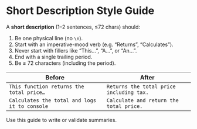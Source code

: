 # Short Description Style Guide

A **short description** (1–2 sentences, ≤72 chars) should:

1. Be one physical line (no `\n`).
2. Start with an imperative-mood verb (e.g. “Returns”, “Calculates”).
3. Never start with fillers like “This…”, “A…”, or “An…”.
4. End with a single trailing period.
5. Be ≤ 72 characters (including the period).

| Before                                         | After                                           |
|-----------------------------------------------|-------------------------------------------------|
| `This function returns the total price…`      | `Returns the total price including tax.`        |
| `Calculates the total and logs it to console` | `Calculate and return the total price.`         |

Use this guide to write or validate summaries.  
